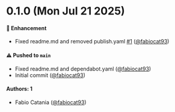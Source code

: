 # 0.1.0 (Mon Jul 21 2025)

#### 🚀 Enhancement

- Fixed readme.md and removed publish.yaml [#1](https://github.com/sensein/sailsprep/pull/1) ([@fabiocat93](https://github.com/fabiocat93))

#### ⚠️ Pushed to `main`

- Fixed readme.md and dependabot.yaml ([@fabiocat93](https://github.com/fabiocat93))
- Initial commit ([@fabiocat93](https://github.com/fabiocat93))

#### Authors: 1

- Fabio Catania ([@fabiocat93](https://github.com/fabiocat93))
